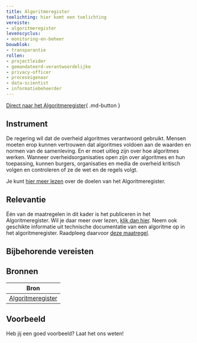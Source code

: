 ```yaml
---
title: Algoritmeregister
toelichting: hier komt een toelichting
vereiste:
- algoritmeregister
levenscyclus:
- monitoring-en-beheer
bouwblok:
- transparantie
rollen:
- projectleider
- gemandateerd-verantwoordelijke
- privacy-officer
- proceseigenaar
- data-scientist
- informatiebeheerder
---
```


<!-- tags -->

[Direct naar het Algoritmeregister](https://algoritmes.overheid.nl/nl){ .md-button }
## Instrument

De regering wil dat de overheid algoritmes verantwoord gebruikt. Mensen moeten erop kunnen vertrouwen dat algoritmes voldoen aan de waarden en normen van de samenleving. En er moet uitleg zijn over hoe algoritmes werken. Wanneer overheidsorganisaties open zijn over algoritmes en hun toepassing, kunnen burgers, organisaties en media de overheid kritisch volgen en controleren of ze de wet en de regels volgt.

Je kunt [hier meer lezen](https://algoritmes.overheid.nl/nl/footer/over) over de doelen van het Algoritmeregister.


## Relevantie
Één van de maatregelen in dit kader is het publiceren in het Algoritmeregister. Wil je daar meer over lezen, [klik dan hier](../maatregelen/publiceren_in_algoritmeregister.md).
Neem ook geschikte informatie uit technische documentatie van een algoritme op in het algoritmeregister. Raadpleeg daarvoor [deze maatregel](../maatregelen/neem_technische_documentatie_in_algoritmeregister.md).


## Bijbehorende vereisten

<!-- list_vereisten_on_maatregelen_page -->

## Bronnen

| Bron                        |
|-----------------------------|
|[Algoritmeregister](https://algoritmes.overheid.nl/nl)|

## Voorbeeld

Heb jij een goed voorbeeld? Laat het ons weten!
